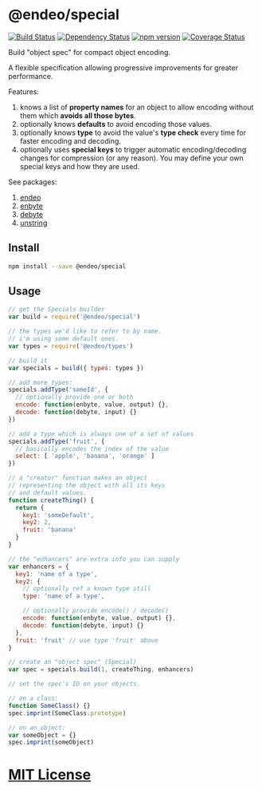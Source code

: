 # @endeo/special
[![Build Status](https://travis-ci.org/elidoran/endeo.svg?branch=master)](https://travis-ci.org/elidoran/endeo)
[![Dependency Status](https://gemnasium.com/elidoran/endeo.png)](https://gemnasium.com/elidoran/endeo)
[![npm version](https://badge.fury.io/js/endeo.svg)](http://badge.fury.io/js/endeo)
[![Coverage Status](https://coveralls.io/repos/github/elidoran/endeo/badge.svg?branch=master)](https://coveralls.io/github/elidoran/endeo?branch=master)

Build "object spec" for compact object encoding.

A flexible specification allowing progressive improvements for greater performance.

Features:

1. knows a list of **property names** for an object to allow encoding without them which **avoids all those bytes**.
2. optionally knows **defaults** to avoid encoding those values.
3. optionally knows **type** to avoid the value's **type check** every time for faster encoding and decoding.
4. optionally uses **special keys** to trigger automatic encoding/decoding changes for compression (or any reason). You may define your own special keys and how they are used.

See packages:

1. [endeo](https://www.npmjs.com/package/endeo)
2. [enbyte](https://www.npmjs.com/package/enbyte)
3. [debyte](https://www.npmjs.com/package/debyte)
4. [unstring](https://www.npmjs.com/package/unstring)


## Install

```sh
npm install --save @endeo/special
```


## Usage


```javascript
// get the Specials builder
var build = require('@endeo/special')

// the types we'd like to refer to by name.
// i'm using some default ones.
var types = require('@endeo/types')

// build it
var specials = build({ types: types })

// add more types:
specials.addType('someId', {
  // optionally provide one or both
  encode: function(enbyte, value, output) {},
  decode: function(debyte, input) {}
})

// add a type which is always one of a set of values
specials.addType('fruit', {
  // basically encodes the index of the value
  select: [ 'apple', 'banana', 'orange' ]
})

// a "creator" function makes an object
// representing the object with all its keys
// and default values.
function createThing() {
  return {
    key1: 'someDefault',
    key2: 2,
    fruit: 'banana'
  }
}

// the "enhancers" are extra info you can supply
var enhancers = {
  key1: 'name of a type',
  key2: {
    // optionally ref a known type still
    type: 'name of a type',

    // optionally provide encode() / decode()
    encode: function(enbyte, value, output) {},
    decode: function(debyte, input) {}
  },
  fruit: 'fruit' // use type 'fruit' above
}

// create an "object spec" (Special)
var spec = specials.build(1, createThing, enhancers)

// set the spec's ID on your objects.

// on a class:
function SomeClass() {}
spec.imprint(SomeClass.prototype)

// on an object:
var someObject = {}
spec.imprint(someObject)
```


# [MIT License](LICENSE)

